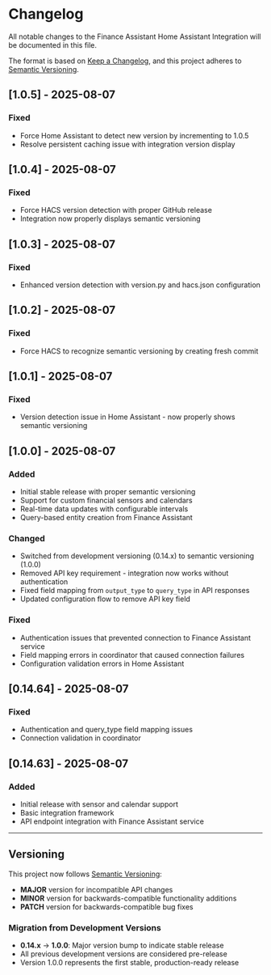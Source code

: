 # Changelog

All notable changes to the Finance Assistant Home Assistant Integration will be documented in this file.

The format is based on [Keep a Changelog](https://keepachangelog.com/en/1.0.0/),
and this project adheres to [Semantic Versioning](https://semver.org/spec/v2.0.0.html).

## [1.0.5] - 2025-08-07

### Fixed

- Force Home Assistant to detect new version by incrementing to 1.0.5
- Resolve persistent caching issue with integration version display

## [1.0.4] - 2025-08-07

### Fixed

- Force HACS version detection with proper GitHub release
- Integration now properly displays semantic versioning

## [1.0.3] - 2025-08-07

### Fixed

- Enhanced version detection with version.py and hacs.json configuration

## [1.0.2] - 2025-08-07

### Fixed

- Force HACS to recognize semantic versioning by creating fresh commit

## [1.0.1] - 2025-08-07

### Fixed

- Version detection issue in Home Assistant - now properly shows semantic versioning

## [1.0.0] - 2025-08-07

### Added

- Initial stable release with proper semantic versioning
- Support for custom financial sensors and calendars
- Real-time data updates with configurable intervals
- Query-based entity creation from Finance Assistant

### Changed

- Switched from development versioning (0.14.x) to semantic versioning (1.0.0)
- Removed API key requirement - integration now works without authentication
- Fixed field mapping from `output_type` to `query_type` in API responses
- Updated configuration flow to remove API key field

### Fixed

- Authentication issues that prevented connection to Finance Assistant service
- Field mapping errors in coordinator that caused connection failures
- Configuration validation errors in Home Assistant

## [0.14.64] - 2025-08-07

### Fixed

- Authentication and query_type field mapping issues
- Connection validation in coordinator

## [0.14.63] - 2025-08-07

### Added

- Initial release with sensor and calendar support
- Basic integration framework
- API endpoint integration with Finance Assistant service

---

## Versioning

This project now follows [Semantic Versioning](https://semver.org/spec/v2.0.0.html):

- **MAJOR** version for incompatible API changes
- **MINOR** version for backwards-compatible functionality additions
- **PATCH** version for backwards-compatible bug fixes

### Migration from Development Versions

- **0.14.x** → **1.0.0**: Major version bump to indicate stable release
- All previous development versions are considered pre-release
- Version 1.0.0 represents the first stable, production-ready release
